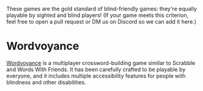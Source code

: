 These games are the gold standard of blind-friendly games: they're equally playable by sighted and blind players! (If your game meets this criterion, feel free to open a pull request or DM us on Discord so we can add it here.)

# Wordvoyance
[Wordvoyance](https://www.themisgames.com/wordvoyance/) is a multiplayer crossword-building game similar to Scrabble and Words With Friends. It has been carefully crafted to be playable by everyone, and it includes multiple accessibility features for people with blindness and other disabilities.